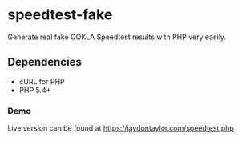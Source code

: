 # speedtest-fake
Generate real fake OOKLA Speedtest results with PHP very easily.   

## Dependencies
- cURL for PHP
- PHP 5.4+

### Demo
Live version can be found at https://jaydontaylor.com/speedtest.php
